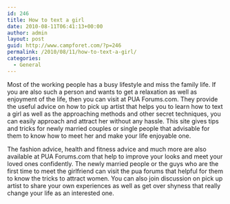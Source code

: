 ```yaml
---
id: 246
title: How to text a girl
date: 2010-08-11T06:41:13+00:00
author: admin
layout: post
guid: http://www.campforet.com/?p=246
permalink: /2010/08/11/how-to-text-a-girl/
categories:
  - General
---
```

Most of the working people has a busy lifestyle and miss the family life. If you are also such a person and wants to get a relaxation as well as enjoyment of the life, then you can visit at PUA Forums.com. They provide the useful advice on how to pick up artist that helps you to learn how to text a girl as well as the approaching methods and other secret techniques, you can easily approach and attract her without any hassle. This site gives tips and tricks for newly married couples or single people that advisable for them to know how to meet her and make your life enjoyable one.

The fashion advice, health and fitness advice and much more are also available at PUA Forums.com that help to improve your looks and meet your loved ones confidently. The newly married people or the guys who are the first time to meet the girlfriend can visit the pua forums that helpful for them to know the tricks to attract women. You can also join discussion on pick up artist to share your own experiences as well as get over shyness that really change your life as an interested one.